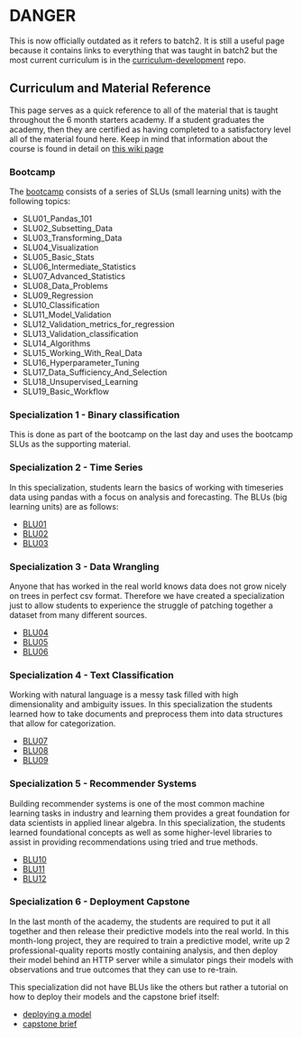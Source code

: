 
# DANGER

This is now officially outdated as it refers to batch2. It is still a useful page because it contains links to everything that was taught in batch2 but the most current curriculum is in the [curriculum-development](https://github.com/LDSSA/curriculum-development) repo.

## Curriculum and Material Reference

This page serves as a quick reference to all of the material that is taught throughout the 6 month starters academy. If a student graduates the academy, then they are certified as having completed to a satisfactory level all of the material found here. Keep in mind that information about the course is found in detail on [this wiki page](https://github.com/LDSSA/wiki/wiki/Starters-Academy-(Course))

### Bootcamp

The [bootcamp](https://github.com/LDSSA/bootcamp) consists of a series of SLUs (small learning units) with the following topics:

- SLU01_Pandas_101
- SLU02_Subsetting_Data
- SLU03_Transforming_Data
- SLU04_Visualization
- SLU05_Basic_Stats
- SLU06_Intermediate_Statistics
- SLU07_Advanced_Statistics
- SLU08_Data_Problems
- SLU09_Regression
- SLU10_Classification
- SLU11_Model_Validation
- SLU12_Validation_metrics_for_regression
- SLU13_Validation_classification
- SLU14_Algorithms
- SLU15_Working_With_Real_Data
- SLU16_Hyperparameter_Tuning
- SLU17_Data_Sufficiency_And_Selection
- SLU18_Unsupervised_Learning
- SLU19_Basic_Workflow

### Specialization 1 - Binary classification

This is done as part of the bootcamp on the last day and uses the bootcamp SLUs as the supporting material.

### Specialization 2 - Time Series

In this specialization, students learn the basics of working with timeseries data using pandas with a focus on analysis and forecasting. The BLUs (big learning units) are as follows:

- [BLU01](https://github.com/LDSSA/batch2-BLU01)
- [BLU02](https://github.com/LDSSA/batch2-BLU02)
- [BLU03](https://github.com/LDSSA/batch2-BLU03)

### Specialization 3 - Data Wrangling

Anyone that has worked in the real world knows data does not grow nicely on trees in perfect csv format. Therefore we have created a specialization just to allow students to experience the struggle of patching together a dataset from many different sources. 

- [BLU04](https://github.com/LDSSA/batch2-BLU04)
- [BLU05](https://github.com/LDSSA/batch2-BLU05)
- [BLU06](https://github.com/LDSSA/batch2-BLU06)

### Specialization 4 - Text Classification

Working with natural language is a messy task filled with high dimensionality and ambiguity issues. In this specialization the students learned how to take documents and preprocess them into data structures that allow for categorization.  

- [BLU07](https://github.com/LDSSA/batch2-BLU07)
- [BLU08](https://github.com/LDSSA/batch2-BLU08)
- [BLU09](https://github.com/LDSSA/batch2-BLU09)

### Specialization 5 - Recommender Systems

Building recommender systems is one of the most common machine learning tasks in industry and learning them provides a great foundation for data scientists in applied linear algebra. In this specialization, the students learned foundational concepts as well as some higher-level libraries to assist in providing recommendations using tried and true methods.

- [BLU10](https://github.com/LDSSA/batch2-BLU10)
- [BLU11](https://github.com/LDSSA/batch2-BLU11)
- [BLU12](https://github.com/LDSSA/batch2-BLU12)

### Specialization 6 - Deployment Capstone

In the last month of the academy, the students are required to put it all together and then release their predictive models into the real world. In this month-long project, they are required to train a predictive model, write up 2 professional-quality reports mostly containing analysis, and then deploy their model behind an HTTP server while a simulator pings their models with observations and true outcomes that they can use to re-train.

This specialization did not have BLUs like the others but rather a tutorial on how to deploy their models and the capstone brief itself:

- [deploying a model](https://github.com/LDSSA/heroku-model-deploy)
- [capstone brief](https://github.com/LDSSA/batch2-capstone)

